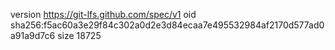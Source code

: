 version https://git-lfs.github.com/spec/v1
oid sha256:f5ac60a3e29f84c302a0d2e3d84ecaa7e495532984af2170d577ad0a91a9d7c6
size 18725
